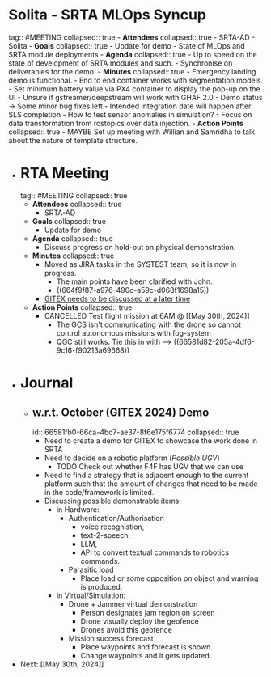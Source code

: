 # Solita - SRTA MLOps Syncup
tag:: #MEETING
collapsed:: true
	- **Attendees**
	  collapsed:: true
		- SRTA-AD
		- Solita
	- **Goals**
	  collapsed:: true
		- Update for demo
		- State of MLOps and SRTA module deployments
	- **Agenda**
	  collapsed:: true
		- Up to speed on the state of development of SRTA modules and such.
		- Synchronise on deliverables for the demo.
	- **Minutes**
	  collapsed:: true
		- Emergency landing demo is functional.
			- End to end container works with segmentation models.
			- Set minimum battery value via PX4 container to display the pop-up on the UI
		- Unsure if gstreamer/deepstream will work with GHAF 2.0
		- Demo status -> Some minor bug fixes left
		- Intended integration date will happen after SLS completion
			- How to test sensor anomalies in simulation?
			- Focus on data transformation from rostopics over data injection.
	- **Action Points**
	  collapsed:: true
		- MAYBE Set up meeting with Willian and Samridha to talk about the nature of template structure.
- # RTA Meeting
  tag:: #MEETING
  collapsed:: true
	- **Attendees**
	  collapsed:: true
		- SRTA-AD
	- **Goals**
	  collapsed:: true
		- Update for demo
	- **Agenda**
	  collapsed:: true
		- Discuss progress on hold-out on physical demonstration.
	- **Minutes**
	  collapsed:: true
		- Moved as JIRA tasks in the SYSTEST team, so it is now in progress.
			- The main points have been clarified with John.
			- ((664f9f87-a976-490c-a59c-d068f1698a15))
		- [GITEX needs to be discussed at a later time](((66581fb0-66ca-4bc7-ae37-8f6e175f6774)))
	- **Action Points**
	  collapsed:: true
		- CANCELLED Test flight mission at 6AM @ [[May 30th, 2024]]
			- The GCS isn't communicating with the drone so cannot control autonomous missions with fog-system
			- QGC still works. Tie this in with --> ((66581d82-205a-4df6-9c16-f90213a69668))
- # Journal
	- ## w.r.t. October (GITEX 2024) Demo
	  id:: 66581fb0-66ca-4bc7-ae37-8f6e175f6774
	  collapsed:: true
		- Need to create a demo for GITEX to showcase the work done in SRTA
		- Need to decide on a robotic platform (*Possible UGV*)
			- TODO Check out whether F4F has UGV that we can use
		- Need to find a strategy that is adjacent enough to the current platform such that the amount of changes that need to be made in the code/framework is limited.
		- Discussing possible demonstrable items:
			- in Hardware:
				- Authentication/Authorisation
					- voice recognistion,
					- text-2-speech,
					- LLM,
					- API to convert textual commands to robotics commands.
				- Parasitic load
					- Place load or some opposition on object and warning is produced.
			- in Virtual/Simulation:
				- Drone + Jammer virtual demonstration
					- Person designates jam region on screen
					- Drone visually deploy the geofence
					- Drones avoid this geofence
				- Mission success forecast
					- Place waypoints and forecast is shown.
					- Change waypoints and it gets updated.
- Next: [[May 30th, 2024]]